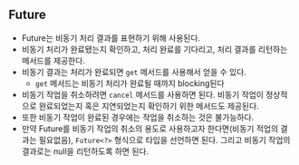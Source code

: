 ## Future

- Future는 비동기 처리 결과를 표현하기 위해 사용된다.
- 비동기 처리가 완료됐는지 확인하고, 처리 완료를 기다리고, 처리 결과를 리턴하는 메서드를 제공한다.
- 비동기 결과는 처리가 완료되면 `get` 메서드를 사용해서 얻을 수 있다.
  -  `get` 메서드는 비동기 처리가 완료될 때까지 blocking된다
- 비동기 작업을 취소하려면 `cancel` 메서드를 사용하면 된다. 비동기 작업이 정상적으로 완료되었는지 혹은 지연되었는지 확인하기 위한 메서드도 제공된다.
- 또한 비동기 작업이 완료된 경우에는 작업을 취소하는 것은 불가능하다.
- 만약 Future를 비동기 작업의 취소의 용도로 사용하고자 한다면(비동기 적업의 결과는 필요없음), `Future<?>` 형식으로 타입을 선언하면 된다. 그리고 비동기 작업의 결과로는 null을 리턴하도록 하면 된다.

